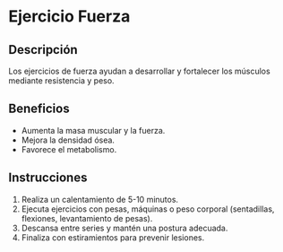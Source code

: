# Ejercicio Fuerza
## Descripción
Los ejercicios de fuerza ayudan a desarrollar y fortalecer los músculos mediante resistencia y peso.
## Beneficios
- Aumenta la masa muscular y la fuerza.
- Mejora la densidad ósea.
- Favorece el metabolismo.
## Instrucciones
1. Realiza un calentamiento de 5-10 minutos.
2. Ejecuta ejercicios con pesas, máquinas o peso corporal (sentadillas, flexiones, levantamiento de pesas).
3. Descansa entre series y mantén una postura adecuada.
4. Finaliza con estiramientos para prevenir lesiones.